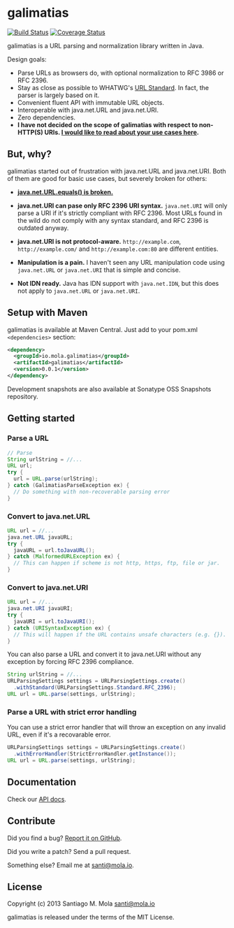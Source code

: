 galimatias
==========

[![Build Status](https://travis-ci.org/smola/galimatias.png?branch=master)](https://travis-ci.org/smola/galimatias)
[![Coverage Status](https://coveralls.io/repos/smola/galimatias/badge.png?branch=master)](https://coveralls.io/r/smola/galimatias?branch=master)

galimatias is a URL parsing and normalization library written in Java.

Design goals:

- Parse URLs as browsers do, with optional normalization to RFC 3986 or RFC 2396.
- Stay as close as possible to WHATWG's [URL Standard](http://url.spec.whatwg.org/). In fact, the parser is largely based on it.
- Convenient fluent API with immutable URL objects.
- Interoperable with java.net.URL and java.net.URI.
- Zero dependencies.
- **I have not decided on the scope of galimatias with respect to non-HTTP(S) URIs. [I would like to read about your use cases here](https://github.com/smola/galimatias/issues/8).**

But, why?
---------

galimatias started out of frustration with java.net.URL and java.net.URI. Both of them are good for basic use cases, but severely broken for others:

- **[java.net.URL.equals() is broken.](http://stackoverflow.com/a/3771123/205607)**

- **java.net.URI can pase only RFC 2396 URI syntax.** `java.net.URI` will only parse a URI if it's strictly compliant with RFC 2396. Most URLs found in the wild do not comply with any syntax standard, and RFC 2396 is outdated anyway.

- **java.net.URI is not protocol-aware.** `http://example.com`, `http://example.com/` and `http://example.com:80` are different entities.

- **Manipulation is a pain.** I haven't seen any URL manipulation code using `java.net.URL` or `java.net.URI` that is simple and concise.

- **Not IDN ready.** Java has IDN support with `java.net.IDN`, but this does not apply to `java.net.URL` or `java.net.URI`.

Setup with Maven
----------------

galimatias is available at Maven Central. Just add to your pom.xml `<dependencies>` section:

```xml
<dependency>
  <groupId>io.mola.galimatias</groupId>
  <artifactId>galimatias</artifactId>
  <version>0.0.1</version>
</dependency>
```

Development snapshots are also available at Sonatype OSS Snapshots repository.

Getting started
---------------

### Parse a URL

```java
// Parse
String urlString = //...
URL url;
try {
  url = URL.parse(urlString);
} catch (GalimatiasParseException ex) {
  // Do something with non-recoverable parsing error
}
```

### Convert to java.net.URL

```java
URL url = //...
java.net.URL javaURL;
try {
  javaURL = url.toJavaURL();
} catch (MalformedURLException ex) {
  // This can happen if scheme is not http, https, ftp, file or jar.
}
```

### Convert to java.net.URI

```java
URL url = //...
java.net.URI javaURI;
try {
  javaURI = url.toJavaURI();
} catch (URISyntaxException ex) {
  // This will happen if the URL contains unsafe characters (e.g. {}).
}
```

You can also parse a URL and convert it to java.net.URI without
any exception by forcing RFC 2396 compliance.

```java
String urlString = //...
URLParsingSettings settings = URLParsingSettings.create()
  .withStandard(URLParsingSettings.Standard.RFC_2396);
URL url = URL.parse(settings, urlString);
```

### Parse a URL with strict error handling

You can use a strict error handler that will throw an exception
on any invalid URL, even if it's a recovarable error.

```java
URLParsingSettings settings = URLParsingSettings.create()
  .withErrorHandler(StrictErrorHandler.getInstance());
URL url = URL.parse(settings, urlString);
```

Documentation
-------------

Check our [API docs](http://mola.io/galimatias/site/0.0.1-SNAPSHOT/apidocs/index.html).

Contribute
----------

Did you find a bug? [Report it on GitHub](https://github.com/smola/galimatias/issues).

Did you write a patch? Send a pull request.

Something else? Email me at santi@mola.io.

License
-------

Copyright (c) 2013 Santiago M. Mola <santi@mola.io>

galimatias is released under the terms of the MIT License.
